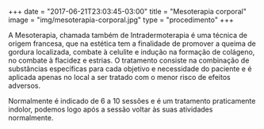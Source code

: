 +++
date = "2017-06-21T23:03:45-03:00"
title = "Mesoterapia corporal"
image = "img/mesoterapia-corporal.jpg"
type = "procedimento"
+++

A Mesoterapia, chamada também de Intradermoterapia é uma técnica de origem francesa, que na estética tem a finalidade de promover a queima de gordura localizada, combate à celulite e indução na formação de colágeno, no combate à flacidez e estrias. O tratamento consiste na combinação de substâncias específicas para cada objetivo e necessidade do paciente e é aplicada apenas no local a ser tratado com o menor risco de efeitos adversos.
 
Normalmente é indicado de 6 a 10 sessões e é um tratamento praticamente indolor, podemos logo após a sessão voltar às suas atividades normalmente.
